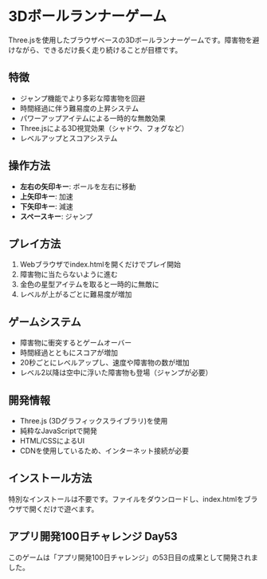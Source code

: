 # 3Dボールランナーゲーム

Three.jsを使用したブラウザベースの3Dボールランナーゲームです。障害物を避けながら、できるだけ長く走り続けることが目標です。

## 特徴

- ジャンプ機能でより多彩な障害物を回避
- 時間経過に伴う難易度の上昇システム
- パワーアップアイテムによる一時的な無敵効果
- Three.jsによる3D視覚効果（シャドウ、フォグなど）
- レベルアップとスコアシステム

## 操作方法

- **左右の矢印キー**: ボールを左右に移動
- **上矢印キー**: 加速
- **下矢印キー**: 減速
- **スペースキー**: ジャンプ

## プレイ方法

1. Webブラウザでindex.htmlを開くだけでプレイ開始
2. 障害物に当たらないように進む
3. 金色の星型アイテムを取ると一時的に無敵に
4. レベルが上がるごとに難易度が増加

## ゲームシステム

- 障害物に衝突するとゲームオーバー
- 時間経過とともにスコアが増加
- 20秒ごとにレベルアップし、速度や障害物の数が増加
- レベル2以降は空中に浮いた障害物も登場（ジャンプが必要）

## 開発情報

- Three.js (3Dグラフィックスライブラリ)を使用
- 純粋なJavaScriptで開発
- HTML/CSSによるUI
- CDNを使用しているため、インターネット接続が必要

## インストール方法

特別なインストールは不要です。ファイルをダウンロードし、index.htmlをブラウザで開くだけで遊べます。

## アプリ開発100日チャレンジ Day53

このゲームは「アプリ開発100日チャレンジ」の53日目の成果として開発されました。
